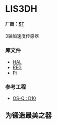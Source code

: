 ﻿# LIS3DH

#### 厂商：[ST](https://github.com/sochub/ST)

3轴加速度传感器

### 库文件

* [HAL](HAL/)
* [REG](REG/)
* [Pi](Pi/)

### 参考工程

* [OS-Q : D10](https://github.com/OS-Q/D10)

## 为锻造最美之器

